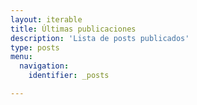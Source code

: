 ```yaml
---
layout: iterable
title: Últimas publicaciones
description: 'Lista de posts publicados'
type: posts
menu:
  navigation:
    identifier: _posts

---
```

